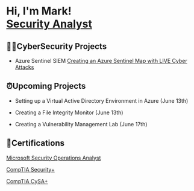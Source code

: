 <h1>Hi, I'm Mark! <br/><a href="https://github.com/Mark-Cyber">Security Analyst</a>

<h2>👨‍💻CyberSecurity Projects</h2>

  - Azure Sentinel SIEM [Creating an Azure Sentinel Map with LIVE Cyber Attacks](https://github.com/Mxrk23/Azure-Sentinel-SIEM-Lab)

<h2>⏰Upcoming Projects</h2>

  - Setting up a Virtual Active Directory Environment in Azure (June 13th)
  
  - Creating a File Integrity Monitor (June 13th)

  - Creating a Vulnerability Management Lab (June 17th)

<h2>📜Certifications</h2>

[Microsoft Security Operations Analyst](https://learn.microsoft.com/api/credentials/share/en-us/MarkKamotho-9627/924C7328A47B84CB?sharingId=3C3E8366B7D705F0)


[CompTIA Security+](https://www.credly.com/badges/fd71dd71-a18c-4b1d-ac1d-14a835886fc7/public_url)


[CompTIA CySA+](https://www.credly.com/badges/6236b8e6-f6da-489e-b8c8-315ad0646231/public_url
)

[linkedin]: https://www.linkedin.com/in/mark-kamotho-9b67971b8/

<!--
**joshmadakor1/joshmadakor1** is a ✨ _special_ ✨ repository because its `README.md` (this file) appears on your GitHub profile.

Here are some ideas to get you started:

- 🔭 I’m currently working on ...
- 🌱 I’m currently learning ...
- 👯 I’m looking to collaborate on ...
- 🤔 I’m looking for help with ...
- 💬 Ask me about ...
- 📫 How to reach me: ...
- 😄 Pronouns: ...
- ⚡ Fun fact: ...
-->
